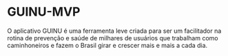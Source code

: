 # GUINU-MVP

O aplicativo GUINU é uma ferramenta leve criada para ser um facilitador na rotina de prevenção e saúde de milhares de usuários que trabalham como caminhoneiros e fazem o Brasil girar e crescer mais e mais a cada dia.
